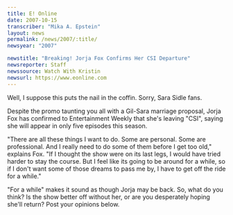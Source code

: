 ```yaml
---
title: E! Online
date: 2007-10-15
transcriber: "Mika A. Epstein"
layout: news
permalink: /news/2007/:title/
newsyear: "2007"

newstitle: "Breaking! Jorja Fox Confirms Her CSI Departure"
newsreporter: Staff
newssource: Watch With Kristin
newsurl: https://www.eonline.com
---
```


Well, I suppose this puts the nail in the coffin. Sorry, Sara Sidle fans.

Despite the promo taunting you all with a Gil-Sara marriage proposal, Jorja Fox has confirmed to Entertainment Weekly that she's leaving "CSI", saying she will appear in only five episodes this season.

"There are all these things I want to do. Some are personal. Some are professional. And I really need to do some of them before I get too old," explains Fox. "If I thought the show were on its last legs, I would have tried harder to stay the course. But I feel like its going to be around for a while, so if I don't want some of those dreams to pass me by, I have to get off the ride for a while."

"For a while" makes it sound as though Jorja may be back. So, what do you think? Is the show better off without her, or are you desperately hoping she'll return? Post your opinions below.
